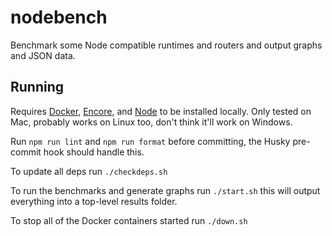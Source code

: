 # nodebench

Benchmark some Node compatible runtimes and routers and output graphs and JSON data.

## Running

Requires [Docker](https://docs.docker.com/engine/install/), [Encore](https://encore.dev/docs/ts/install), and [Node](https://nodejs.org/en/download/package-manager) to be installed locally. Only tested on Mac, probably works on Linux too, don't think it'll work on Windows.

Run `npm run lint` and `npm run format` before committing, the Husky pre-commit hook should handle this.

To update all deps run `./checkdeps.sh`

To run the benchmarks and generate graphs run `./start.sh` this will output everything into a top-level results folder.

To stop all of the Docker containers started run `./down.sh`
